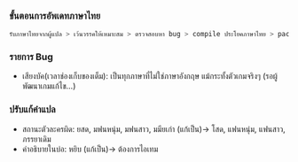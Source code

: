 ### ขั้นตอนการอัพเดทภาษาไทย
```sh
รับภาษาไทยจากผู้แปล > เว้นวรรคให้เหมาะสม > ตรวจสอบหา bug > compile ประโยคภาษาไทย > pack ไพล์
```

### รายการ Bug
- เสียงบัค(เวลาช่องเก็บของเต็ม): เป็นทุกภาษาที่ไม่ใช่ภาษาอังกฤษ แม้กระทั้งตัวเกมจริงๆ (รอผู้พัฒนาเกมแก้ไข...)

### ปรับแก้คำแปล
- สถานะตัวละครผิด: ยสด, มฟนหนุ่ม, มฟนสาว, มมียเก่า (แก้เป็น)-> โสด, แฟนหนุ่ม, แฟนสาว, ภรรยาเดิม
- คำอธิบายในบ่อ: หยิบ (แก้เป็น)-> ต้องการไอเทม

